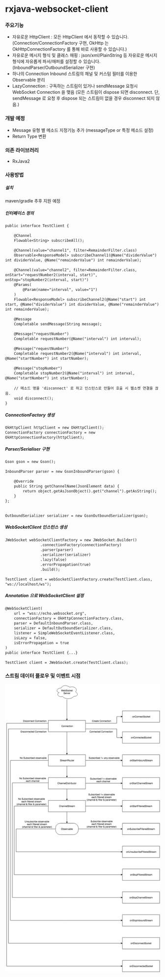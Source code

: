 # rxjava-websocket-client


### 주요기능
* 자유로운 HttpClient : 모든 HttpClient 에서 동작할 수 있습니다. (Connection/ConnectionFactory 구현, OkHttp 는 OkHttpConnectionFactory 를 통해 바로 사용할 수 있습니다.)
* 자유로운 메시지 형식 및 클래스 매핑 : json/xml/PlainString 등 자유로운 메시지 형식에 자유롭게 파서/매퍼를 설정할 수 있습니다. (InboundParser/OutboundSerializer 구현)
* 하나의 Connection Inbound 스트림의 채널 및 커스텀 필터를 이용한 Observable 분리
* LazyConnection : 구독하는 스트림이 있거나 sendMessage 요청시 WebSocket Connection 을 맺음 (모든 스트림이 dispose 되면 disconnect. 단, sendMessage 로 요청 후 dispose 되는 스트림이 없을 경우 disconnect 되지 않음.)

### 개발 예정
* Message 유형 별 메소드 지정기능 추가 (messageType or 특정 메소드 설정)
* Return Type 변환


### 의존 라이브러리
*  RxJava2


### 사용방법
##### 설치
maven/gradle 추후 지원 예정

##### 인터페이스 정의
```
public interface TestClient {
    
    @Channel
    Flowable<String> subscribeAll();
    
    @Channel(value="channel1", filter=RemainderFilter.class)
    Observable<ResponseModel> subscribeChannel1(@Name("dividerValue") int dividerValue, @Name("remainderValue") int remainderValue);
    
    @Channel(value="channel2", filter=RemainderFilter.class, onStart="requestNumber2(interval, start)", onStop="stopNumber2(interval, start)")
    @Params(
        @Param(name="interval", value="1")
    )
    Flowable<ResponseModel> subscribeChannel2(@Name("start") int start, @Name("dividerValue") int dividerValue, @Name("remainderValue") int remainderValue);
    
    @Message
    Completable sendMessage(String message);
    
    @Message("requestNumber")
    Completable requestNumber(@Name("interval") int interval);
    
    @Message("requestNumber")
    Completable requestNumber2(@Name("interval") int interval, @Name("startNumber") int startNumber);
    
    @Message("stopNumber")
    Completable stopNumber2(@Name("interval") int interval, @Name("startNumber") int startNumber);
    
    // 메소드 명을 'disconnect' 로 하고 인스턴스로 만들어 호출 시 웹소켓 연결을 끊음.
    void disconnect();
}
```

##### ConnectionFactory 생성
```
OkHttpClient httpClient = new OkHttpClient();
ConnectionFactory connectionFactory = new OkHttpConnectionFactory(httpClient);
```

##### Parser/Serialiser 구현
```
Gson gson = new Gson();

InboundParser parser = new GsonInboundParser(gson) {

    @Override
    public String getChannelName(JsonElement data) {
        return object.getAsJsonObject().get("channel").getAsString(); 
    }
};


OutboundSerializer serializer = new GsonOutboundSerializer(gson);
```

##### WebSocketClient 인스턴스 생성
```
JWebSocket webSocketClientFactory = new JWebSocket.Builder()
                .connectionFactory(connectionFactory)
                .parser(parser)
                .serializer(serializer)
                .lazy(false)
                .errorPropagation(true)
                .build();
                
TestClient client = webSocketClientFactory.create(TestClient.class, "ws://localhost/ws");
```

##### Annotation 으로 WebSocketClient 설정
```
@WebSocketClient(
    url = "wss://echo.websocket.org",
    connectionFactory = OkHttpConnectionFactory.class,
    parser = DefaultInboundParser.class,
    serializer = DefaultOutboundSerializer.class,
    listener = SimpleWebSocketEventListener.class,
    isLazy = false,
    isErrorPropagation = true
)
public interface TestClient {...}

TestClient client = JWebSocket.create(TestClient.class);
```


### 스트림 데이터 플로우 및 이벤트 시점
![DataFlow](./data-flow.png?raw=true "DataFlow")
